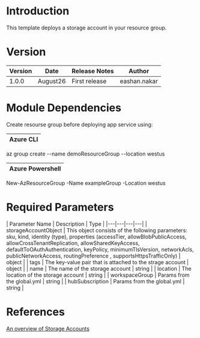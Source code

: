 # Introduction 
This template deploys a storage account in your resource group.

# Version
| Version | Date | Release Notes | Author |
|---|---|---|---|
| 1.0.0 | August26 | First release | eashan.nakar |

# Module Dependencies
Create resourse group before deploying app service using:

| Azure CLI |
|---|
az group create --name demoResourceGroup --location westus

| Azure Powershell |
|---|
New-AzResourceGroup -Name exampleGroup -Location westus

# Required Parameters
| Parameter Name | Description | Type | 
|---|---|---|---|
| storageAccountObject | This object consists of the following parameters: sku, kind, identity (type), properties (accessTier, allowBlobPublicAccess, allowCrossTenantReplication, allowSharedKeyAccess, defaultToOAuthAuthentication, keyPolicy, minimumTlsVersion, networkAcls, publicNetworkAccess, routingPreference , supportsHttpsTrafficOnly) | object |
| tags | The key-value pair that is attached to the strage account | object |
| name | The name of the storage account | string |
| location | The location of the storage account | string |
| workspaceGroup | Params from the global.yml | string |
| hubSubscription | Params from the global.yml | string | 

# References
[An overview of Storage Accounts](https://docs.microsoft.com/en-us/azure/storage/common/storage-account-overview)